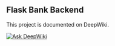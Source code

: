 ## Flask Bank Backend

This project is documented on DeepWiki.

[![Ask DeepWiki](https://deepwiki.com/badge.svg)](https://deepwiki.com/anpa6841/flask-bank-backend)
